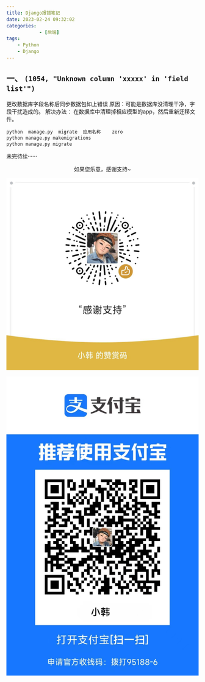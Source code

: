 ```yaml
---
title: Django报错笔记
date: 2023-02-24 09:32:02
categories:
            - [后端]
tags:
    - Python
    - Django
---
```

##  一、  `(1054, "Unknown column 'xxxxx' in 'field list'")`
更改数据库字段名称后同步数据包如上错误
原因：可能是数据库没清理干净，字段干扰造成的。
解决办法：
在数据库中清理掉相应模型的app，然后重新迁移文件。
```
python  manage.py  migrate  应用名称    zero
python manage.py makemigrations 
python manage.py migrate 
```
未完待续······

<center>

如果您乐意，感谢支持~

![微信赞赏码](Django报错笔记/01.jpg)

![支付宝收款码](Django报错笔记/02.jpg)

</center>